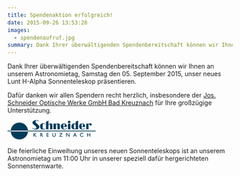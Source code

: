 ```yaml
---
title: Spendenaktion erfolgreich!
date: 2015-09-26 13:53:28
images:
  - spendenaufruf.jpg
summary: Dank Ihrer überwältigenden Spendenbereitschaft können wir Ihnen an unserem Astronomietag unser neues Lunt H-Alpha Sonnenteleskop präsentieren.
---
```


Dank Ihrer überwältigenden Spendenbereitschaft können wir Ihnen an unserem Astronomietag, Samstag den 05. September 2015, unser neues Lunt H-Alpha Sonnenteleskop präsentieren.

Dafür danken wir allen Spendern recht herzlich, insbesondere der [Jos. Schneider Optische Werke GmbH Bad Kreuznach](https://schneiderkreuznach.com/de) für Ihre großzügige Unterstützung.

![](schneideroptik.png)

Die feierliche Einweihung unseres neuen Sonnenteleskops ist an unserem Astronomietag um 11:00 Uhr in unserer speziell dafür hergerichteten Sonnensternwarte.
